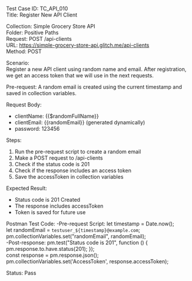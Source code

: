 Test Case ID: TC_API_010  
Title: Register New API Client

Collection: Simple Grocery Store API  
Folder: Positive Paths  
Request: POST /api-clients  
URL: https://simple-grocery-store-api.glitch.me/api-clients  
Method: POST

Scenario:  
Register a new API client using random name and email. After registration, we get an access token that we will use in the next requests.

Pre-request:
A random email is created using the current timestamp and saved in collection variables.

Request Body:
- clientName: {{$randomFullName}}
- clientEmail: {{randomEmail}} (generated dynamically)
- password: 123456

Steps:  
1. Run the pre-request script to create a random email  
2. Make a POST request to /api-clients  
3. Check if the status code is 201  
4. Check if the response includes an access token  
5. Save the accessToken in collection variables

Expected Result:  
- Status code is 201 Created  
- The response includes accessToken  
- Token is saved for future use

Postman Test Code:
-Pre-request Script:
let timestamp = Date.now();  
let randomEmail = `testuser_${timestamp}@example.com`;  
pm.collectionVariables.set("randomEmail", randomEmail);  
-Post-response:
pm.test("Status code is 201", function () {
    pm.response.to.have.status(201);
});  
const response = pm.response.json();  
pm.collectionVariables.set('AccessToken', response.accessToken);

Status: Pass
